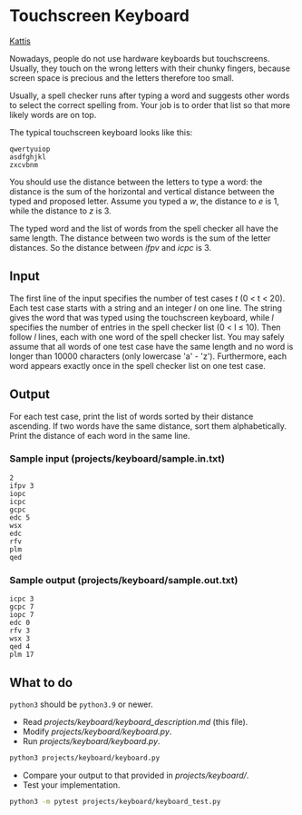 # Touchscreen Keyboard

[Kattis](https://open.kattis.com/problems/touchscreenkeyboard)

Nowadays, people do not use hardware keyboards but touchscreens. Usually, they touch on the wrong letters with their chunky fingers, because screen space is precious and the letters therefore too small.

Usually, a spell checker runs after typing a word and suggests other words to select the correct spelling from. Your job is to order that list so that more likely words are on top.

The typical touchscreen keyboard looks like this:

```text
qwertyuiop
asdfghjkl
zxcvbnm
```

You should use the distance between the letters to type a word: the distance is the sum of the horizontal and vertical distance between the typed and proposed letter. Assume you typed a _w_, the distance to _e_ is 1, while the distance to _z_ is 3.

The typed word and the list of words from the spell checker all have the same length. The distance between two words is the sum of the letter distances. So the distance between _ifpv_ and _icpc_ is 3.

## Input

The first line of the input specifies the number of test cases _t_ (0 < t < 20). Each test case starts with a string and an integer _l_ on one line. The string gives the word that was typed using the touchscreen keyboard, while _l_ specifies the number of entries in the spell checker list (0 < l ≤ 10). Then follow _l_ lines, each with one word of the spell checker list. You may safely assume that all words of one test case have the same length and no word is longer than 10000 characters (only lowercase 'a' - 'z'). Furthermore, each word appears exactly once in the spell checker list on one test case.

## Output

For each test case, print the list of words sorted by their distance ascending. If two words have the same distance, sort them alphabetically. Print the distance of each word in the same line.

### Sample input (projects/keyboard/sample.in.txt)

```text
2
ifpv 3
iopc
icpc
gcpc
edc 5
wsx
edc
rfv
plm
qed
```

### Sample output (projects/keyboard/sample.out.txt)

```text
icpc 3
gcpc 7
iopc 7
edc 0
rfv 3
wsx 3
qed 4
plm 17
```

## What to do

`python3` should be `python3.9` or newer.

- Read _projects/keyboard/keyboard\_description.md_ (this file).
- Modify _projects/keyboard/keyboard.py_.
- Run _projects/keyboard/keyboard.py_.

```bash
python3 projects/keyboard/keyboard.py
```

- Compare your output to that provided in _projects/keyboard/_.
- Test your implementation.

```bash
python3 -m pytest projects/keyboard/keyboard_test.py
```
